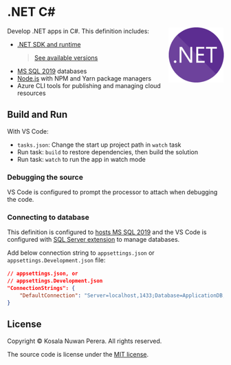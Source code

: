 # .NET C#
[<img align="right" alt=".NET C-sharp" width="128rem" src="https://raw.githubusercontent.com/github/explore/93d8a67084f94b2a444e510199a6e7622e5b09a3/topics/dotnet/dotnet.png" />][dotnet-resources]

Develop .NET apps in C#. This definition includes:
- [.NET SDK and runtime][dotnet-compatibility]
  > [See available versions][dotnet-tags]
- [MS SQL 2019][mssql-docker] databases
- [Node.js][nodejs-docs] with NPM and Yarn package managers
- Azure CLI tools for publishing and managing cloud resources

## Build and Run
With VS Code:
- `tasks.json`: Change the start up project path in `watch` task
- Run task: `build` to restore dependencies, then build the solution
- Run task: `watch` to run the app in watch mode

### Debugging the source
VS Code is configured to prompt the processor to attach when debugging the code.

### Connecting to database
This definition is configured to [hosts MS SQL 2019][mssql-docker] and the VS Code is configured with [SQL Server extension][mssql-vscode-extension] to manage databases.

Add below connection string to `appsettings.json` or `appsettings.Development.json` file:
```json
// appsettings.json, or
// appsettings.Development.json
"ConnectionStrings": {
    "DefaultConnection": "Server=localhost,1433;Database=ApplicationDB;User Id=sa;Password=P@ssw0rd"
}
```

## License
Copyright :copyright: Kosala Nuwan Perera. All rights reserved.

The source code is license under the [MIT license][lic].

[dotnet-resources]: https://youtu.be/o-esVzL3YLI
[dotnet-compatibility]: https://docs.microsoft.com/en-us/dotnet/core/compatibility/5.0
[dotnet-tags]: https://mcr.microsoft.com/v2/vscode/devcontainers/dotnet/tags/list
[mssql-docker]: https://docs.microsoft.com/en-us/sql/tools/visual-studio-code/sql-server-develop-use-vscode?view=sql-server-ver15
[mssql-vscode-extension]: https://
[nodejs-docs]: https://
[devcontainers-requirements]: https://github.com/kosalanuwan/devcontainers/#readme
[vscode-remote-try-search-query]: https://github.com/search?o=desc&q=vscode-remote-try-&s=updated&type=repositories
[lic]: ../LICENSE
